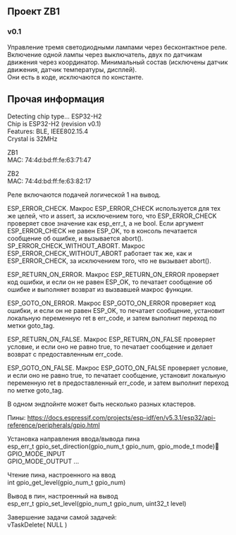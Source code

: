 ## Проект ZB1

### v0.1
Управление тремя светодиодными лампами через бесконтактное реле.  
Включение одной лампы через выключатель, двух по датчикам движения через координатор.
Минимальный состав (исключены датчик движения, датчик температуры, дисплей).  
Они есть в коде, исключаются по константе.

## Прочая информация

Detecting chip type... ESP32-H2  
Chip is ESP32-H2 (revision v0.1)  
Features: BLE, IEEE802.15.4  
Crystal is 32MHz  

ZB1  
MAC: 74:4d:bd:ff:fe:63:71:47  

ZB2  
MAC: 74:4d:bd:ff:fe:63:82:17   

Реле включаются подачей логической 1 на вывод.

ESP_ERROR_CHECK. Макрос ESP_ERROR_CHECK используется для тех же целей, что и assert, за исключением того, что ESP_ERROR_CHECK проверяет свое значение как esp_err_t, а не bool. Если аргумент ESP_ERROR_CHECK не равен ESP_OK, то в консоль печатается сообщение об ошибке, и вызывается abort().
SP_ERROR_CHECK_WITHOUT_ABORT. Макрос ESP_ERROR_CHECK_WITHOUT_ABORT работает так же, как и ESP_ERROR_CHECK, за исключением того, что не вызывает abort().

ESP_RETURN_ON_ERROR. Макрос ESP_RETURN_ON_ERROR проверяет код ошибки, и если он не равен ESP_OK, то печатает сообщение об ошибке и выполняет возврат из вызвавшей макрос функции.

ESP_GOTO_ON_ERROR. Макрос ESP_GOTO_ON_ERROR проверяет код ошибки, и если он не равен ESP_OK, то печатает сообщение, установит локальную переменную ret в err_code, и затем выполнит переход по метки goto_tag.

ESP_RETURN_ON_FALSE. Макрос ESP_RETURN_ON_FALSE проверяет условие, и если оно не равно true, то печатает сообщение и делает возврат с предоставленным err_code.

ESP_GOTO_ON_FALSE. Макрос ESP_GOTO_ON_FALSE проверяет условие, и если оно не равно true, то печатает сообщение, установит локальную переменную ret в предоставленный err_code, и затем выполнит переход по метке goto_tag.

В одном эндпойнте может быть несколько разных кластеров.

Пины:
https://docs.espressif.com/projects/esp-idf/en/v5.3.1/esp32/api-reference/peripherals/gpio.html

Установка направления ввода/вывода пина  
esp_err_t gpio_set_direction(gpio_num_t gpio_num, gpio_mode_t mode)
GPIO_MODE_INPUT  
GPIO_MODE_OUTPUT ...

Чтение пина, настроенного на ввод  
int gpio_get_level(gpio_num_t gpio_num)

Вывод в пин, настроенный на вывод  
esp_err_t gpio_set_level(gpio_num_t gpio_num, uint32_t level)

Завершение задачи самой задачей:  
vTaskDelete( NULL )
 